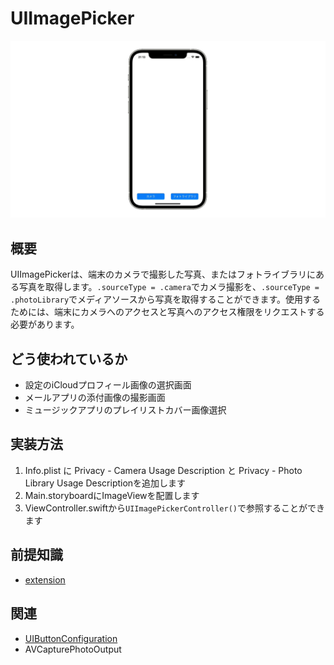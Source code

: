 #  UIImagePicker
![UIImagePicker](UIImagePicker.gif)

## 概要
UIImagePickerは、端末のカメラで撮影した写真、またはフォトライブラリにある写真を取得します。`.sourceType = .camera`でカメラ撮影を、`.sourceType = .photoLibrary`でメディアソースから写真を取得することができます。使用するためには、端末にカメラへのアクセスと写真へのアクセス権限をリクエストする必要があります。

## どう使われているか
- 設定のiCloudプロフィール画像の選択画面
- メールアプリの添付画像の撮影画面
- ミュージックアプリのプレイリストカバー画像選択

## 実装方法
1. Info.plist に Privacy - Camera Usage Description と Privacy - Photo Library Usage Descriptionを追加します
2. Main.storyboardにImageViewを配置します
2. ViewController.swiftから`UIImagePickerController()`で参照することができます

## 前提知識 
- [extension](https://github.com/lifeistech/toybox/tree/main/extension)

## 関連
- [UIButtonConfiguration](https://github.com/lifeistech/toybox/tree/main/UIButtonConfiguration)
- AVCapturePhotoOutput
